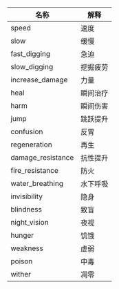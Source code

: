 名称 | 解释
-----|-----
speed | 速度
slow | 缓慢
fast\_digging | 急迫
slow\_digging | 挖掘疲劳
increase_damage | 力量
heal | 瞬间治疗
harm | 瞬间伤害
jump | 跳跃提升
confusion | 反胃
regeneration | 再生
damage\_resistance | 抗性提升
fire_resistance | 防火
water\_breathing | 水下呼吸
invisibility | 隐身
blindness | 致盲
night\_vision | 夜视
hunger | 饥饿
weakness | 虚弱
poison | 中毒
wither | 凋零